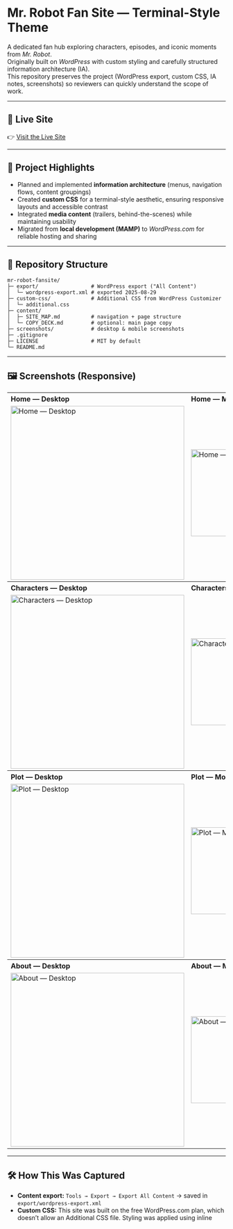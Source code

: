 # Mr. Robot Fan Site — Terminal-Style Theme

A dedicated fan hub exploring characters, episodes, and iconic moments from *Mr. Robot*.  
Originally built on *WordPress* with custom styling and carefully structured information architecture (IA).  
This repository preserves the project (WordPress export, custom CSS, IA notes, screenshots) so reviewers can quickly understand the scope of work.

---

## 🔗 Live Site
👉 [Visit the Live Site](https://fsocietyfanhub.wordpress.com/)

---

## 🎯 Project Highlights
- Planned and implemented **information architecture** (menus, navigation flows, content groupings)  
- Created **custom CSS** for a terminal-style aesthetic, ensuring responsive layouts and accessible contrast  
- Integrated **media content** (trailers, behind-the-scenes) while maintaining usability  
- Migrated from **local development (MAMP)** to *WordPress.com* for reliable hosting and sharing  

---

## 🧭 Repository Structure
```text
mr-robot-fansite/
├─ export/                 # WordPress export ("All Content")
│  └─ wordpress-export.xml # exported 2025-08-29
├─ custom-css/             # Additional CSS from WordPress Customizer
│  └─ additional.css
├─ content/
│  ├─ SITE_MAP.md          # navigation + page structure
│  └─ COPY_DECK.md         # optional: main page copy
├─ screenshots/            # desktop & mobile screenshots
├─ .gitignore
├─ LICENSE                 # MIT by default
└─ README.md
```

---

## 🖼️ Screenshots (Responsive)

<table>
  <tr><th align="left">Home — Desktop</th><th align="left">Home — Mobile</th></tr>
  <tr>
    <td><img src="screenshots/desktop-home.png" alt="Home — Desktop" width="400"/></td>
    <td><img src="screenshots/mobile-home.png" alt="Home — Mobile" width="200"/></td>
  </tr>
  <tr><th align="left">Characters — Desktop</th><th align="left">Characters — Mobile</th></tr>
  <tr>
    <td><img src="screenshots/desktop-characters.png" alt="Characters — Desktop" width="400"/></td>
    <td><img src="screenshots/mobile-characters.png" alt="Characters — Mobile" width="200"/></td>
  </tr>
  <tr><th align="left">Plot — Desktop</th><th align="left">Plot — Mobile</th></tr>
  <tr>
    <td><img src="screenshots/desktop-plot.png" alt="Plot — Desktop" width="400"/></td>
    <td><img src="screenshots/mobile-plot.png" alt="Plot — Mobile" width="200"/></td>
  </tr>
  <tr><th align="left">About — Desktop</th><th align="left">About — Mobile</th></tr>
  <tr>
    <td><img src="screenshots/desktop-about.png" alt="About — Desktop" width="400"/></td>
    <td><img src="screenshots/mobile-about.png" alt="About — Mobile" width="200"/></td>
  </tr>
</table>  

---

## 🛠️ How This Was Captured
- **Content export:** `Tools → Export → Export All Content` → saved in `export/wordpress-export.xml`  
- **Custom CSS:** This site was built on the free WordPress.com plan, which doesn’t allow an Additional CSS file. Styling was applied using inline <style> blocks in page content. No separate CSS file exists to export.  
- **Information architecture:** documented in `content/SITE_MAP.md`  
- **Screenshots:** desktop and mobile captures to show responsiveness and layout  

---

## 🔍 Tech & Practices
- **Platform:** WordPress (WordPress.com)  
- **Core:** HTML, CSS (custom), accessibility-first, responsive design  
- **Process:** IA planning → custom styling → content organization → deployment  
- **Tools:** WordPress Customizer, Browser DevTools, media optimization  

---

## 🚀 Future Enhancements
- Publish a lightweight **static HTML/CSS mirror** on GitHub Pages  
- Add a **React component** (e.g., character search/filter) to showcase modern JavaScript  
- Perform a **Lighthouse audit** and address performance, accessibility, and SEO opportunities  

---

## 📄 License & Disclaimer
- **License:** MIT (see [`LICENSE`](LICENSE))    
- **Disclaimer:** This is a non-commercial fan project for educational and portfolio purposes.  
  - *Mr. Robot* and related assets remain the property of their respective rights holders  

